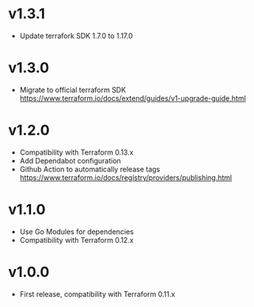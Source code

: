 # v1.3.1

* Update terrafork SDK 1.7.0 to 1.17.0

# v1.3.0

* Migrate to official terraform SDK
  https://www.terraform.io/docs/extend/guides/v1-upgrade-guide.html

# v1.2.0

* Compatibility with Terraform 0.13.x
* Add Dependabot configuration
* Github Action to automatically release tags
  https://www.terraform.io/docs/registry/providers/publishing.html

# v1.1.0

* Use Go Modules for dependencies
* Compatibility with Terraform 0.12.x

# v1.0.0

* First release, compatibility with Terraform 0.11.x
